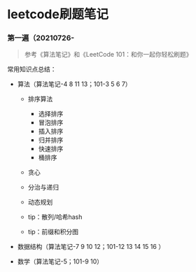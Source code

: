 # leetcode刷题笔记

### 第一遍（20210726-

> 参考《算法笔记》和《LeetCode 101：和你一起你轻松刷题》

常用知识点总结：

* 算法（算法笔记-4 8 11 13；101-3 5 6 7）

  * 排序算法

    * 选择排序
    * 冒泡排序
    * 插入排序
    * 归并排序
    * 快速排序
    * 桶排序
  * 贪心
  * 分治与递归
  * 动态规划
  * tip：散列/哈希hash
  * tip：前缀和积分图

* 数据结构（算法笔记-7 9 10 12；101-12 13 14 15 16 ）

* 数学（算法笔记-5；101-9 10）

  

  

  

